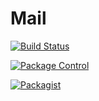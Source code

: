 # Mail
[![Build Status](https://travis-ci.org/CarlosAndresTambascia/Mail.svg?branch=master)](https://travis-ci.org/CarlosAndresTambascia/Mail) 

[![Package Control](https://img.shields.io/packagecontrol/CarlosAndresTambascia/Mail.svg)]()

[![Packagist](https://img.shields.io/packagist/v/CarlosAndresTambascia/Mail.svg)]()

